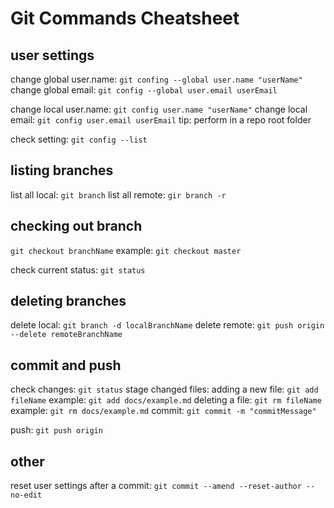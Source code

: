 # Git Commands Cheatsheet

## user settings
change global user.name: `git confing --global user.name "userName"`
change global email: `git config --global user.email userEmail`

change local user.name: `git config user.name "userName"`
change local email: `git config user.email userEmail`
    tip: perform in a repo root folder

check setting: `git config --list`

## listing branches
list all local: `git branch`
list all remote: `gir branch -r`

## checking out branch
`git checkout branchName`
example: `git checkout master`

check current status: `git status`

## deleting branches
delete local: `git branch -d localBranchName`
delete remote: `git push origin --delete remoteBranchName`

## commit and push
check changes: `git status`
stage changed files:
    adding a new file: `git add fileName` example: `git add docs/example.md`
    deleting a file: `git rm fileName` example: `git rm docs/example.md`
commit: `git commit -m "commitMessage"`

push: `git push origin`

## other
reset user settings after a commit: `git commit --amend --reset-author --no-edit`